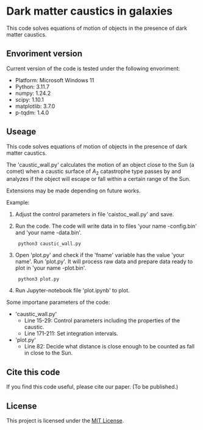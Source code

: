 # Dark matter caustics in galaxies
This code solves equations of motion of objects in the presence of dark matter caustics.

## Envoriment version

Current version of the code is tested under the following envoriment:

- Platform: Microsoft Windows 11
- Python: 3.11.7
- numpy: 1.24.2
- scipy: 1.10.1
- matplotlib: 3.7.0
- p-tqdm: 1.4.0

## Useage
This code solves equations of motion of objects in the presence of dark matter caustics.

The 'caustic_wall.py' calculates the motion of an object close to the Sun (a comet) when a caustic surface of $A_2$ catastrophe type passes by and analyzes if the object will escape or fall within a certain range of the Sun.

Extensions may be made depending on future works.

Example:
1. Adjust the control parameters in file 'caistoc_wall.py' and save.
2. Run the code. The code will write data in to files 'your name -config.bin' and 'your name -data.bin'.

        python3 caustic_wall.py

3. Open 'plot.py' and check if the 'fname' variable has the value 'your name'. Run 'plot.py'. It will process raw data and prepare data ready to plot in 'your name -plot.bin'.

        python3 plot.py

4. Run Jupyter-notebook file 'plot.ipynb' to plot.

Some importane parameters of the code:
* 'caustic_wall.py'
    * Line 15-29: Control parameters including the properties of the caustic.
    * Line 171-211: Set integration intervals.
* 'plot.py'
    * Line 82: Decide what distance is close enough to be counted as fall in close to the Sun.

## Cite this code

If you find this code useful, please cite our paper. (To be published.)

## License

This project is licensed under the [MIT License](LICENSE).

